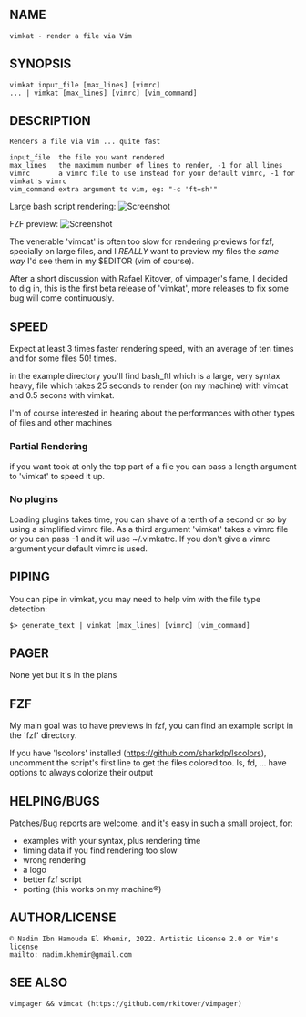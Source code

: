 ## NAME
	vimkat - render a file via Vim
## SYNOPSIS
	vimkat input_file [max_lines] [vimrc]
	... | vimkat [max_lines] [vimrc] [vim_command]   
## DESCRIPTION
	Renders a file via Vim ... quite fast

	input_file	the file you want rendered
	max_lines	the maximum number of lines to render, -1 for all lines
	vimrc		a vimrc file to use instead for your default vimrc, -1 for vimkat's vimrc
	vim_command	extra argument to vim, eg: "-c 'ft=sh'"

Large bash script rendering:
![Screenshot](https://raw.github.com/nkh/vimkat/main/screenshots/time_ftl_full.png)

FZF preview:
![Screenshot](https://raw.github.com/nkh/vimkat/main/screenshots/fzf_preview.png)

The venerable 'vimcat' is often too slow for rendering previews for fzf, specially on large files, and I _REALLY_ want to 
preview my files the _same way_ I'd see them in my $EDITOR (vim of course).

After a short discussion with Rafael Kitover, of vimpager's fame, I decided to dig in, this
is the first beta release of 'vimkat', more releases to fix some bug will come continuously.

## SPEED

Expect at least 3 times faster rendering speed, with an average of ten times and for some files 50! times.

in the example directory you'll find bash_ftl which is a large, very syntax heavy, file which takes 25 seconds
to render (on my machine) with vimcat and 0.5 secons with vimkat.

I'm of course interested in hearing about the performances with other types of files and other machines

### Partial Rendering

if you want took at only the top part of a file you can pass a length argument to 'vimkat' to speed it up.

### No plugins

Loading plugins takes time, you can shave of a tenth of a second or so by using a simplified vimrc file. As a 
third argument 'vimkat' takes a vimrc file or you can pass -1 and it wil use ~/.vimkatrc. If you don't give a
vimrc argument your default vimrc is used.
 
## PIPING

You can pipe in vimkat, you may need to help vim with the file type detection:

	$> generate_text | vimkat [max_lines] [vimrc] [vim_command]   

## PAGER
None yet but it's in the plans

## FZF

My main goal was to have previews in fzf, you can find an example script in the 'fzf' directory.

If you have 'lscolors' installed (https://github.com/sharkdp/lscolors), uncomment the script's
first line to get the files colored too. ls, fd, ... have options to always colorize their output

## HELPING/BUGS

Patches/Bug reports are welcome, and it's easy in such a small project, for:

- examples with your syntax, plus rendering time
- timing data if you find rendering too slow
- wrong rendering
- a logo
- better fzf script
- porting (this works on my machine®)

## AUTHOR/LICENSE
	© Nadim Ibn Hamouda El Khemir, 2022. Artistic License 2.0 or Vim's license
	mailto: nadim.khemir@gmail.com

## SEE ALSO
	vimpager && vimcat (https://github.com/rkitover/vimpager)



